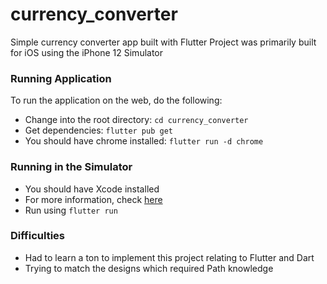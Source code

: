 # currency_converter

Simple currency converter app built with Flutter
Project was primarily built for iOS using the iPhone 12 Simulator

### Running Application

To run the application on the web, do the following:
* Change into the root directory: `cd currency_converter`
* Get dependencies: `flutter pub get`
* You should have chrome installed: `flutter run -d chrome`

### Running in the Simulator

* You should have Xcode installed
* For more information, check [here](https://flutter.dev/docs/get-started/install)
* Run using `flutter run`

### Difficulties

* Had to learn a ton to implement this project relating to Flutter and Dart
* Trying to match the designs which required Path knowledge
